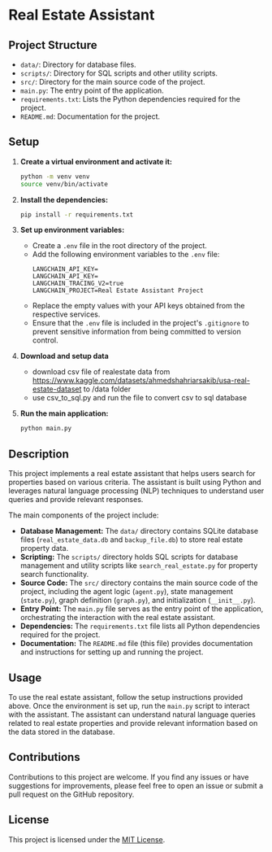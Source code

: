 # Real Estate Assistant

## Project Structure

- `data/`: Directory for database files.
- `scripts/`: Directory for SQL scripts and other utility scripts.
- `src/`: Directory for the main source code of the project.
- `main.py`: The entry point of the application.
- `requirements.txt`: Lists the Python dependencies required for the project.
- `README.md`: Documentation for the project.

## Setup

1. **Create a virtual environment and activate it:**
   ```bash
   python -m venv venv
   source venv/bin/activate
   ```

2. **Install the dependencies:**
   ```bash
   pip install -r requirements.txt
   ```

3. **Set up environment variables:**
   - Create a `.env` file in the root directory of the project.
   - Add the following environment variables to the `.env` file:
     ```
     LANGCHAIN_API_KEY=
     LANGCHAIN_API_KEY=
     LANGCHAIN_TRACING_V2=true
     LANGCHAIN_PROJECT=Real Estate Assistant Project
     ```
   - Replace the empty values with your API keys obtained from the respective services.
   - Ensure that the `.env` file is included in the project's `.gitignore` to prevent sensitive information from being committed to version control.

4. **Download and setup data**
   - download csv file of realestate data from https://www.kaggle.com/datasets/ahmedshahriarsakib/usa-real-estate-dataset to /data folder
   - use csv_to_sql.py and run the file to convert csv to sql database

5. **Run the main application:**
   ```bash
   python main.py
   ```

## Description

This project implements a real estate assistant that helps users search for properties based on various criteria. The assistant is built using Python and leverages natural language processing (NLP) techniques to understand user queries and provide relevant responses.

The main components of the project include:
- **Database Management:** The `data/` directory contains SQLite database files (`real_estate_data.db` and `backup_file.db`) to store real estate property data.
- **Scripting:** The `scripts/` directory holds SQL scripts for database management and utility scripts like `search_real_estate.py` for property search functionality.
- **Source Code:** The `src/` directory contains the main source code of the project, including the agent logic (`agent.py`), state management (`state.py`), graph definition (`graph.py`), and initialization (`__init__.py`).
- **Entry Point:** The `main.py` file serves as the entry point of the application, orchestrating the interaction with the real estate assistant.
- **Dependencies:** The `requirements.txt` file lists all Python dependencies required for the project.
- **Documentation:** The `README.md` file (this file) provides documentation and instructions for setting up and running the project.

## Usage

To use the real estate assistant, follow the setup instructions provided above. Once the environment is set up, run the `main.py` script to interact with the assistant. The assistant can understand natural language queries related to real estate properties and provide relevant information based on the data stored in the database.

## Contributions

Contributions to this project are welcome. If you find any issues or have suggestions for improvements, please feel free to open an issue or submit a pull request on the GitHub repository.

## License

This project is licensed under the [MIT License](https://opensource.org/licenses/MIT).
